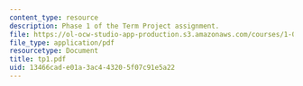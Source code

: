 ```yaml
---
content_type: resource
description: Phase 1 of the Term Project assignment.
file: https://ol-ocw-studio-app-production.s3.amazonaws.com/courses/1-040-project-management-spring-2004/13466cade01a3ac443205f07c91e5a22_tp1.pdf
file_type: application/pdf
resourcetype: Document
title: tp1.pdf
uid: 13466cad-e01a-3ac4-4320-5f07c91e5a22
---
```

